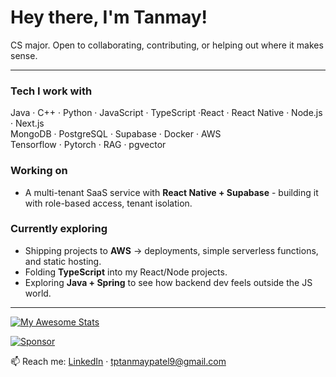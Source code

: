 # Hey there, I'm Tanmay!  

CS major. Open to collaborating, contributing, or helping out where it makes sense.  

---

### Tech I work with  
Java · C++ · Python · JavaScript · TypeScript ·React · React Native · Node.js · Next.js<br>
MongoDB · PostgreSQL · Supabase · Docker · AWS <br>
Tensorflow · Pytorch · RAG · pgvector

### Working on  
- A multi-tenant SaaS service with **React Native + Supabase** - building it with role-based access, tenant isolation.  

### Currently exploring
- Shipping projects to **AWS** -> deployments, simple serverless functions, and static hosting.  
- Folding **TypeScript** into my React/Node projects.  
- Exploring **Java + Spring** to see how backend dev feels outside the JS world.
---

[![My Awesome Stats](https://awesome-github-stats.azurewebsites.net/user-stats/Nimboo3?cardType=level&theme=tokyonight&preferLogin=false)](https://git.io/awesome-stats-card)

[![Sponsor](https://img.shields.io/github/sponsors/Nimboo3?label=Sponsor&logo=GitHub)](https://github.com/sponsors/Nimboo3)

📫 Reach me: [LinkedIn](https://www.linkedin.com/in/tanmay-patel-bb1523100/) · tptanmaypatel9@gmail.com  
